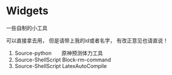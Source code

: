 # Widgets
一些自制的小工具

可以直接拿去用，
但是请带上我的id或者名字，
有改正意见也请直说！

1. Source-python &nbsp;&nbsp;&nbsp;&nbsp;&nbsp;&nbsp;原神预测体力工具
2. Source-ShellScript Block-rm-command
3. Source-ShellScript LatexAutoCompile
